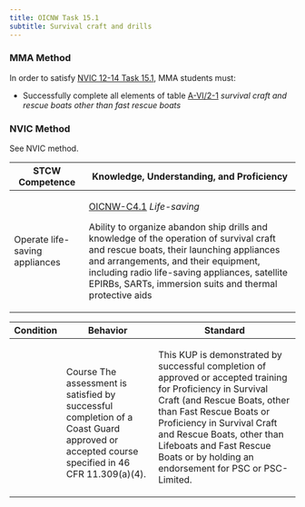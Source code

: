 ```yaml
---
title: OICNW Task 15.1 
subtitle: Survival craft and drills
---
```



### MMA Method

In order to satisfy  [NVIC 12-14  Task  15.1](/stcw23/assets/images/nvic-12-14.pdf), MMA students must:

* Successfully complete all elements of table  [A-VI/2-1](A-VI/2-1) *survival craft and rescue boats other than fast rescue boats*


### NVIC Method

<a onclick="togglevisibility('nvic_methods')" >See NVIC method.</a>

<div id='nvic_methods' class='hide'>

<table>
<thead>
<tr>
<th class='forty'> STCW Competence </th>
<th class='sixty'> Knowledge, Understanding, and Proficiency </th>
</tr>
</thead>




<tbody>
<tr><td markdown='1'>

Operate life-saving appliances

</td><td markdown='1'>

[OICNW-C4.1](../../tables/21.html#OICNW-C4.1) *Life-saving*

Ability to organize abandon ship drills and knowledge of the operation of survival craft and rescue boats, their launching appliances and arrangements, and their equipment, including radio life-saving appliances, satellite EPIRBs, SARTs, immersion suits and thermal protective aids

</td></tr>


</tbody>
</table>


<table>
<thead>
<tr><th class='twenty'>  Condition </th><th class='twenty'> Behavior </th><th  class='sixty'>Standard </th></tr>
</thead>
<tbody >



<tr><td markdown='1'>


</td><td markdown='1'>


<br>

<div class="tooltip">Course
<span class="tooltiptext">
The assessment is satisfied by successful completion of a Coast Guard approved or accepted course specified in 46 CFR 11.309(a)(4).
</span>
</div>


</td><td markdown='1'>

This KUP is demonstrated by successful completion of approved or accepted training for Proficiency in Survival Craft (and Rescue Boats, other than Fast Rescue Boats or Proficiency in Survival Craft and Rescue Boats, other than Lifeboats and Fast Rescue Boats or by holding an endorsement for PSC or PSC-Limited.

</td></tr>
</tbody>
</table>
</div>
